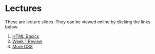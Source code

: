 # Lectures

These are lecture slides. They can be viewed online by clicking the links
below:

1. [HTML Basics](https://fewd-sg.github.io/lectures/1-html-basics)
1. [Week 1 Review](https://fewd-sg.github.io/lectures/4-week-1-review/)
1. [More CSS](https://fewd-sg.github.io/lectures/5-more-css/)
